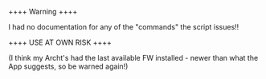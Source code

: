 ++++ Warning ++++

I had no documentation for any of the "commands" the script issues!!

++++ USE AT OWN RISK ++++

(I think my Archt's had the last available FW installed - newer than what the App suggests, so be warned again!)
